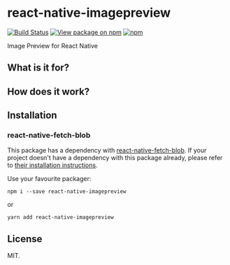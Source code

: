 # react-native-imagepreview
[![Build Status](https://travis-ci.org/GaborWnuk/react-native-imagepreview.svg?branch=master)](https://travis-ci.org/GaborWnuk/react-native-imagepreview) [![View package on npm](https://img.shields.io/npm/v/react-native-imagepreview.svg?maxAge=2592000&style=flat-square)](https://www.npmjs.com/package/react-native-imagepreview) [![npm](https://img.shields.io/npm/dm/react-native-imagepreview.svg?maxAge=2592000&style=flat-square)](https://www.npmjs.com/package/react-native-imagepreview)

Image Preview for React Native

## What is it for?

## How does it work?

## Installation

### react-native-fetch-blob
This package has a dependency with [react-native-fetch-blob](https://github.com/wkh237/react-native-fetch-blob).
If your project doesn't have a dependency with this package already, please refer to [their installation instructions](https://github.com/wkh237/react-native-fetch-blob#user-content-installation).


Use your favourite packager:

```
npm i --save react-native-imagepreview
```

or

```
yarn add react-native-imagepreview
```

## License
MIT.
